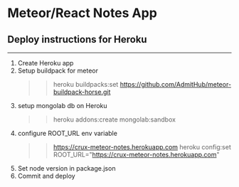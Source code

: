 # Meteor/React Notes App

## Deploy instructions for Heroku
------------------------------------------------
1. Create Heroku app
2. Setup buildpack for meteor
    >> heroku buildpacks:set https://github.com/AdmitHub/meteor-buildpack-horse.git
3. setup mongolab db on Heroku
    >> heroku addons:create mongolab:sandbox
4. configure ROOT_URL env variable
    >> https://crux-meteor-notes.herokuapp.com
    >> heroku config:set ROOT_URL="https://crux-meteor-notes.herokuapp.com"
5. Set node version in package.json
6. Commit and deploy
